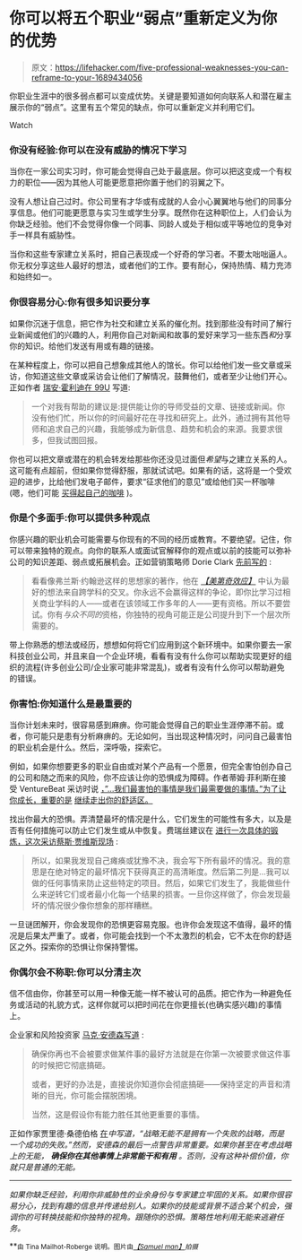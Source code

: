 # 你可以将五个职业“弱点”重新定义为你的优势

> 原文：<https://lifehacker.com/five-professional-weaknesses-you-can-reframe-to-your-1689434056>

你职业生涯中的很多弱点都可以变成优势。关键是要知道如何向联系人和潜在雇主展示你的“弱点”。这里有五个常见的缺点，你可以重新定义并利用它们。

Watch

### 你没有经验:你可以在没有威胁的情况下学习

当你在一家公司实习时，你可能会觉得自己处于最底层。你可以把这变成一个有权力的职位——因为其他人可能更愿意把你置于他们的羽翼之下。

没有人想让自己过时。你公司里有才华或有成就的人会小心翼翼地与他们的同事分享信息。他们可能更愿意与实习生或学生分享。既然你在这种职位上，人们会认为你缺乏经验。他们不会觉得你像一个同事、同龄人或处于相似或平等地位的竞争对手一样具有威胁性。

当你和这些专家建立关系时，把自己表现成一个好奇的学习者。不要太咄咄逼人。你无权分享这些人最好的想法，或者他们的工作。要有耐心，保持热情、精力充沛和始终如一。

### 你很容易分心:你有很多知识要分享

如果你沉迷于信息，把它作为社交和建立关系的催化剂。找到那些没有时间了解行业新闻或他们的兴趣的人，利用你自己对新闻和故事的爱好来学习一些东西*和*分享你的知识。给他们发送有用或有趣的链接。

在某种程度上，你可以把自己想象成其他人的馆长。你可以给他们发一些文章或采访，你知道这些文章或采访会让他们了解情况，鼓舞他们，或者至少让他们开心。正如作者 [瑞安·霍利迪在 99U](http://99u.com/articles/36393/how-to-find-a-mentor) 写道:

> 一个对我有帮助的建议是:提供能让你的导师受益的文章、链接或新闻。你没有他们忙，所以你的时间最好花在寻找和研究上。此外，通过拥有其他导师和追求自己的兴趣，我能够成为新信息、趋势和机会的来源。我要求很多，但我试图回报。

你也可以把文章或潜在的机会转发给那些你还没见过面但*希望*与之建立关系的人。这可能有点超前，但如果你觉得舒服，那就试试吧。如果有的话，这将是一个受欢迎的进步，比给他们发电子邮件，要求“征求他们的意见”或给他们买一杯咖啡(嗯，他们可能 [买得起自己的咖啡](https://lifehacker.com/beyond-event-hopping-how-to-step-up-your-professional-1657396328) )。

### 你是个多面手:你可以提供多种观点

你感兴趣的职业机会可能需要与你现有的不同的经历或教育。不要绝望。记住，你可以带来独特的观点。向你的联系人或面试官解释你的观点或以前的技能可以弥补公司的知识差距、弱点或拓展机会。正如营销策略师 Dorie Clark [先前写的](https://lifehacker.com/how-to-brand-a-useless-college-degree-496564877) :

> 看看像弗兰斯·约翰逊这样的思想家的著作，他在 [*【美第奇效应】*](http://www.amazon.com/Medici-Effect-Elephants-Epidemics-Innovation/dp/1422102823?asc_campaign=InlineText&asc_refurl=https://lifehacker.com/five-professional-weaknesses-you-can-reframe-to-your-1689434056&asc_source=&tag=kinjalifehackerlink-20) 中认为最好的想法来自跨学科的交叉。你永远不会赢得这样的争论，即你比学习过相关商业学科的人——或者在该领域工作多年的人——更有资格。所以不要尝试。你有*与众不同的*资格，你独特的视角可能正是公司提升到下一个层次所需要的。

带上你熟悉的想法或经历，想想如何将它们应用到这个新环境中。如果你要去一家科技创业公司，并且来自一个企业环境，看看有没有什么你可以帮助实现更好的组织的流程(许多创业公司/企业家可能非常混乱)，或者有没有什么你可以帮助避免的错误。

### 你害怕:你知道什么是最重要的

当你计划未来时，很容易感到麻痹。你可能会觉得自己的职业生涯停滞不前。或者，你可能只是患有分析麻痹的。无论如何，当出现这种情况时，问问自己最害怕的职业机会是什么。然后，深呼吸，探索它。

例如，如果你想要更多的职业自由或对某个产品有一个愿景，但完全害怕创办自己的公司和随之而来的风险，你不应该让你的恐惧成为障碍。作者蒂姆·菲利斯在接受 VentureBeat 采访时说 [，”...我们最害怕的事情是我们最需要做的事情。”为了让你成长，重要的是](http://venturebeat.com/2013/11/26/tim-ferriss-on-fear-fighting-and-failure-and-his-new-tv-show-the-tim-ferriss-experiment/) [继续走出你的舒适区。](https://lifehacker.com/the-science-of-breaking-out-of-your-comfort-zone-and-w-656426705)

找出你最大的恐惧。弄清楚最坏的情况是什么，它们发生的可能性有多大，以及是否有任何措施可以防止它们发生或从中恢复。费瑞丝建议在 [进行一次具体的锻炼，这次采访蔡斯·贾维斯现场](http://blog.chasejarvis.com/blog/2014/06/master-your-fear-find-your-voice-with-my-homie-tim-ferriss/) :

> 所以，如果我发现自己瘫痪或犹豫不决，我会写下所有最坏的情况。我的意思是在绝对特定的最坏情况下获得真正的高清晰度。然后第二列是…我可以做的任何事情来防止这些特定的项目。然后，如果它们发生了，我能做些什么来逆转它们或者最小化每一个结果的损害。一旦你这样做了，你会发现最坏的情况很少像你想象的那样糟糕。

一旦谜团解开，你会发现你的恐惧更容易克服。也许你会发现这不值得，最坏的情况是后果太严重了。或者，你可能会找到一个不太激烈的机会，它不太在你的舒适区之外。探索你的恐惧让你保持警惕。

### 你偶尔会不称职:你可以分清主次

信不信由你，你甚至可以用一种像无能一样不被认可的品质。把它作为一种避免任务或活动的礼貌方式，这样你就可以把时间花在你更擅长(也确实感兴趣)的事情上。

企业家和风险投资家 [马克·安德森写道](http://pmarchive.com/guide_to_personal_productivity.html) :

> 确保你再也不会被要求做某件事的最好方法就是在你第一次被要求做这件事的时候把它彻底搞砸。
> 
> 或者，更好的办法是，直接说你知道你会彻底搞砸——保持坚定的声音和清晰的目光，你可能会摆脱困境。
> 
> 当然，这是假设你有能力胜任其他更重要的事情。

正如作家贾里德·桑德伯格 [在](http://www.wsj.com/articles/SB117675628452071687)*中写道，“战略无能不是拥有一个失败的战略，而是一个成功的失败。”然而，安德森的最后一点警告非常重要。如果你甚至在考虑战略上的无能， ***确保你在其他事情上非常能干和有用*** 。否则，没有这种补偿价值，你就只是普通的无能。*

* * *

*如果你缺乏经验，利用你非威胁性的业余身份与专家建立牢固的关系。如果你很容易分心，找到有趣的信息并传递给别人。如果你的技能或背景不适合某个机会，强调你的可转换技能和你独特的视角。跟随你的恐惧。策略性地利用无能来逃避任务。*

**<small>由 Tina Mailhot-Roberge 说明。图片由</small>*[*<small>【Samuel man】</small>*](https://www.flickr.com/photos/21218849@N03/5015639185)<small>拍摄</small>*

*<small></small>*
